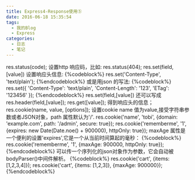 ```yaml
---
title: Express4-Response使用⑤
date: 2016-06-18 15:35:54
tags:
  - 我的Blog
  - Express
categories:
  - 日志
  - 笔记
---
```

res.status(code); 设置http 响应码，比如: res.status(404);
res.set(field, [value]) 设置响应头信息:
{%codeblock%}
  res.set('Content-Type', 'text/plain');
{%endcodeblock%}
或是用json 的写法:
{%codeblock%}
  res.set({
  'Content-Type': 'text/plain',
  'Content-Length': '123',
  'ETag': '123456'
  });
{%endcodeblock%}
res.set(field,[value]) 还可以写成 res.header(field,[value]);
res.get([value]); 得到响应头的信息；
res.cookie(name, value, [options]); 设置cookie name 值为value,接受字符串参数或者JSON对象，path 属性默认为'/'.
res.cookie('name', 'tobi', {domain: 'example.com', path: '/admin', secure: true});
res.cookie('rememberme', '1', {expires: new Date(Date.noe() + 900000), httpOnly: true});
maxAge 属性是一个便利的设置'expires',它是一个从当前时间算起的毫秒：
{%codeblock%}
  res.cookie('rememberme', '1', {maxAge: 900000, httpOnly: true});
{%endcodeblock%}
可以传一个序列化的json对象作为参数，它会自动被bodyParser()中间件解析。
{%codeblock%}
  res.cookie('cart', {items:[1,2,3,4]});
  res.cookie('cart', {items: [1,2,3]}, {maxAge: 900000});
{%endcodeblock%}
